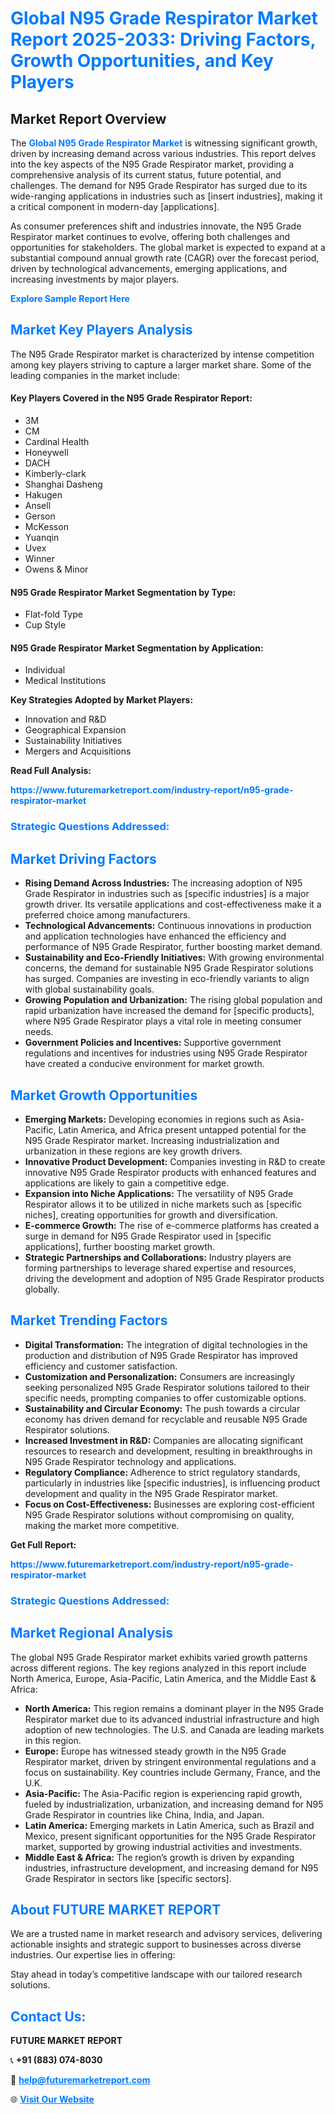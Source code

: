 <h1 style="color: #007BFF;">Global N95 Grade Respirator Market Report 2025-2033: Driving Factors, Growth Opportunities, and Key Players</h1>

<section id="overview">
<h2>Market Report Overview</h2>
<p>The <a href="https://www.futuremarketreport.com/industry-report/n95-grade-respirator-market" style="color: #007BFF; text-decoration: none;"><strong>Global N95 Grade Respirator Market</strong></a> is witnessing significant growth, driven by increasing demand across various industries. This report delves into the key aspects of the N95 Grade Respirator market, providing a comprehensive analysis of its current status, future potential, and challenges. The demand for N95 Grade Respirator has surged due to its wide-ranging applications in industries such as [insert industries], making it a critical component in modern-day [applications].</p>
<p>As consumer preferences shift and industries innovate, the N95 Grade Respirator market continues to evolve, offering both challenges and opportunities for stakeholders. The global market is expected to expand at a substantial compound annual growth rate (CAGR) over the forecast period, driven by technological advancements, emerging applications, and increasing investments by major players.</p>
</section>

<section id="overview">
<p><a href="https://www.futuremarketreport.com/request-sample/reportId=78523" style="color: #007BFF; text-decoration: none;"><strong>Explore Sample Report Here</strong></a></p>
</section>

<section id="key-players">
<h2 style="color: #007BFF;">Market Key Players Analysis</h2>
<p>The N95 Grade Respirator market is characterized by intense competition among key players striving to capture a larger market share. Some of the leading companies in the market include:</p>
<h4>Key Players Covered in the N95 Grade Respirator Report:</h4>
<ul><li>3M</li><li>CM</li><li>Cardinal Health</li><li>Honeywell</li><li>DACH</li><li>Kimberly-clark</li><li>Shanghai Dasheng</li><li>Hakugen</li><li>Ansell</li><li>Gerson</li><li>McKesson</li><li>Yuanqin</li><li>Uvex</li><li>Winner</li><li>Owens &amp; Minor</li></ul>
<h4>N95 Grade Respirator Market Segmentation by Type:</h4>
<ul><li>Flat-fold Type</li><li>Cup Style</li></ul>

<h4>N95 Grade Respirator Market Segmentation by Application:</h4>
<ul><li>Individual</li><li>Medical Institutions</li></ul>
<p><strong>Key Strategies Adopted by Market Players:</strong></p>
<ul>
<li>Innovation and R&D</li>
<li>Geographical Expansion</li>
<li>Sustainability Initiatives</li>
<li>Mergers and Acquisitions</li>
</ul>
</section>

<section>
<p><strong>Read Full Analysis: </strong></p><a href="https://www.futuremarketreport.com/industry-report/n95-grade-respirator-market" style="color: #007BFF; text-decoration: none;"><strong>https://www.futuremarketreport.com/industry-report/n95-grade-respirator-market</strong></a>
<h3 style="color: #007BFF;">Strategic Questions Addressed:</h3>
</section>

<section id="driving-factors">
<h2 style="color: #007BFF;">Market Driving Factors</h2>
<ul>
<li><strong>Rising Demand Across Industries:</strong> The increasing adoption of N95 Grade Respirator in industries such as [specific industries] is a major growth driver. Its versatile applications and cost-effectiveness make it a preferred choice among manufacturers.</li>
<li><strong>Technological Advancements:</strong> Continuous innovations in production and application technologies have enhanced the efficiency and performance of N95 Grade Respirator, further boosting market demand.</li>
<li><strong>Sustainability and Eco-Friendly Initiatives:</strong> With growing environmental concerns, the demand for sustainable N95 Grade Respirator solutions has surged. Companies are investing in eco-friendly variants to align with global sustainability goals.</li>
<li><strong>Growing Population and Urbanization:</strong> The rising global population and rapid urbanization have increased the demand for [specific products], where N95 Grade Respirator plays a vital role in meeting consumer needs.</li>
<li><strong>Government Policies and Incentives:</strong> Supportive government regulations and incentives for industries using N95 Grade Respirator have created a conducive environment for market growth.</li>
</ul>
</section>

<section id="growth-opportunities">
<h2 style="color: #007BFF;">Market Growth Opportunities</h2>
<ul>
<li><strong>Emerging Markets:</strong> Developing economies in regions such as Asia-Pacific, Latin America, and Africa present untapped potential for the N95 Grade Respirator market. Increasing industrialization and urbanization in these regions are key growth drivers.</li>
<li><strong>Innovative Product Development:</strong> Companies investing in R&D to create innovative N95 Grade Respirator products with enhanced features and applications are likely to gain a competitive edge.</li>
<li><strong>Expansion into Niche Applications:</strong> The versatility of N95 Grade Respirator allows it to be utilized in niche markets such as [specific niches], creating opportunities for growth and diversification.</li>
<li><strong>E-commerce Growth:</strong> The rise of e-commerce platforms has created a surge in demand for N95 Grade Respirator used in [specific applications], further boosting market growth.</li>
<li><strong>Strategic Partnerships and Collaborations:</strong> Industry players are forming partnerships to leverage shared expertise and resources, driving the development and adoption of N95 Grade Respirator products globally.</li>
</ul>
</section>

<section id="trending-factors">
<h2 style="color: #007BFF;">Market Trending Factors</h2>
<ul>
<li><strong>Digital Transformation:</strong> The integration of digital technologies in the production and distribution of N95 Grade Respirator has improved efficiency and customer satisfaction.</li>
<li><strong>Customization and Personalization:</strong> Consumers are increasingly seeking personalized N95 Grade Respirator solutions tailored to their specific needs, prompting companies to offer customizable options.</li>
<li><strong>Sustainability and Circular Economy:</strong> The push towards a circular economy has driven demand for recyclable and reusable N95 Grade Respirator solutions.</li>
<li><strong>Increased Investment in R&D:</strong> Companies are allocating significant resources to research and development, resulting in breakthroughs in N95 Grade Respirator technology and applications.</li>
<li><strong>Regulatory Compliance:</strong> Adherence to strict regulatory standards, particularly in industries like [specific industries], is influencing product development and quality in the N95 Grade Respirator market.</li>
<li><strong>Focus on Cost-Effectiveness:</strong> Businesses are exploring cost-efficient N95 Grade Respirator solutions without compromising on quality, making the market more competitive.</li>
</ul>
</section>

<section>
<p><strong>Get Full Report: </strong></p><a href="https://www.futuremarketreport.com/industry-report/n95-grade-respirator-market" style="color: #007BFF; text-decoration: none;"><strong>https://www.futuremarketreport.com/industry-report/n95-grade-respirator-market</strong></a>
<h3 style="color: #007BFF;">Strategic Questions Addressed:</h3>
</section>


<section id="regional-analysis">
<h2 style="color: #007BFF;">Market Regional Analysis</h2>
<p>The global N95 Grade Respirator market exhibits varied growth patterns across different regions. The key regions analyzed in this report include North America, Europe, Asia-Pacific, Latin America, and the Middle East & Africa:</p>
<ul>
<li><strong>North America:</strong> This region remains a dominant player in the N95 Grade Respirator market due to its advanced industrial infrastructure and high adoption of new technologies. The U.S. and Canada are leading markets in this region.</li>
<li><strong>Europe:</strong> Europe has witnessed steady growth in the N95 Grade Respirator market, driven by stringent environmental regulations and a focus on sustainability. Key countries include Germany, France, and the U.K.</li>
<li><strong>Asia-Pacific:</strong> The Asia-Pacific region is experiencing rapid growth, fueled by industrialization, urbanization, and increasing demand for N95 Grade Respirator in countries like China, India, and Japan.</li>
<li><strong>Latin America:</strong> Emerging markets in Latin America, such as Brazil and Mexico, present significant opportunities for the N95 Grade Respirator market, supported by growing industrial activities and investments.</li>
<li><strong>Middle East & Africa:</strong> The region’s growth is driven by expanding industries, infrastructure development, and increasing demand for N95 Grade Respirator in sectors like [specific sectors].</li>
</ul>
</section>

<footer>
<h2 style="color: #007BFF;">About FUTURE MARKET REPORT</h2>
<p>We are a trusted name in market research and advisory services, delivering actionable insights and strategic support to businesses across diverse industries. Our expertise lies in offering:</p>

<p>Stay ahead in today’s competitive landscape with our tailored research solutions.</p>

<h2 style="color: #007BFF;">Contact Us:</h2>
<p><strong>FUTURE MARKET REPORT</strong></p>
<p>📞 <strong>+91 (883) 074-8030</strong></p>
<p>📧 <strong><a href="mailto:help@futuremarketreport.com" style="color: #007BFF;">help@futuremarketreport.com</a></strong></p>
<p>🌐 <strong><a href="https://www.futuremarketreport.com/" style="color: #007BFF;">Visit Our Website</a></strong></p>
</footer>